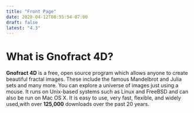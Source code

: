 ```yaml
---
title: "Front Page"
date: 2020-04-12T08:55:54-07:00
draft: false
latest: "4.3"
---
```



# What is Gnofract 4D?

**Gnofract 4D** is a free, open source program which allows anyone to create beautiful fractal images.
These include the famous Mandelbrot and Julia sets and many more. 
You can explore a universe of images just using a mouse. 
It runs on Unix-based systems such as Linux and FreeBSD and can also be run on Mac OS X. 
It is easy to use, very fast, flexible, and widely used,with over **125,000** downloads over the past 20 years.



